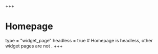 +++
# Homepage
type = "widget_page"
headless = true  # Homepage is headless, other widget pages are not .
+++

